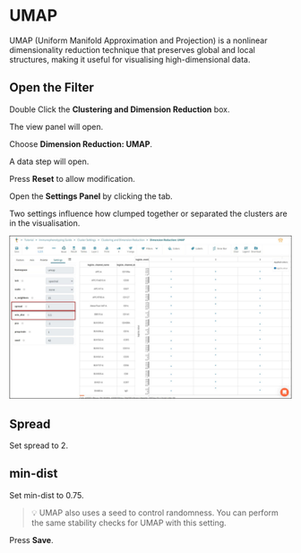 # UMAP

UMAP (Uniform Manifold Approximation and Projection) is a nonlinear dimensionality reduction technique that preserves global and local structures, making it useful for visualising high-dimensional data.

## Open the Filter

Double Click the **Clustering and Dimension Reduction** box.

The view panel will open.

Choose **Dimension Reduction: UMAP**.

A data step will open.

Press **Reset** to allow modification.

Open the **Settings Panel** by clicking the tab.

Two settings influence how clumped together or separated the clusters are in the visualisation.

![Screenshot](images/3_UMAP.jpg)

## Spread

Set spread to 2.

## min-dist

Set min-dist to 0.75.

>:bulb:
UMAP also uses a seed to control randomness. You can perform the same stability checks for UMAP with this setting.

Press **Save**.
